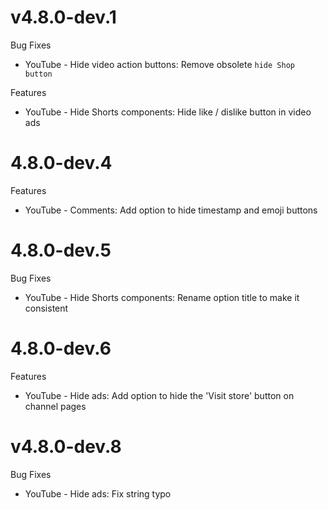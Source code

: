 # v4.8.0-dev.1
Bug Fixes
- YouTube - Hide video action buttons: Remove obsolete `hide Shop button`

Features
- YouTube - Hide Shorts components: Hide like / dislike button in video ads

# 4.8.0-dev.4
Features
- YouTube - Comments: Add option to hide timestamp and emoji buttons

# 4.8.0-dev.5
Bug Fixes
- YouTube - Hide Shorts components: Rename option title to make it consistent

# 4.8.0-dev.6
Features
- YouTube - Hide ads: Add option to hide the 'Visit store' button on channel pages

# v4.8.0-dev.8
Bug Fixes
- YouTube - Hide ads: Fix string typo
